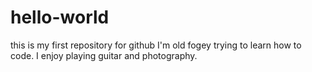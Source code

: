 # hello-world
this is my first repository for github
I'm old fogey trying to learn how to code.  I enjoy playing guitar and photography.
